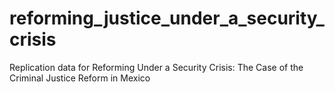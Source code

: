 # reforming_justice_under_a_security_crisis
Replication data for Reforming Under a Security Crisis: The Case of the Criminal Justice Reform in Mexico
